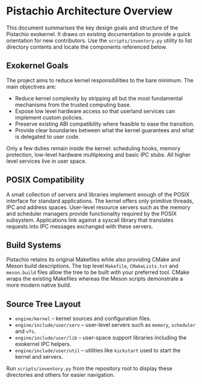 # Pistachio Architecture Overview

This document summarises the key design goals and structure of the Pistachio
exokernel.  It draws on existing documentation to provide a quick orientation
for new contributors.  Use the `scripts/inventory.py` utility to list directory
contents and locate the components referenced below.

## Exokernel Goals

The project aims to reduce kernel responsibilities to the bare minimum.  The
main objectives are:

- Reduce kernel complexity by stripping all but the most fundamental mechanisms
  from the trusted computing base.
- Expose low level hardware access so that userland services can implement
  custom policies.
- Preserve existing ABI compatibility where feasible to ease the transition.
- Provide clear boundaries between what the kernel guarantees and what is
  delegated to user code.

Only a few duties remain inside the kernel: scheduling hooks, memory protection,
low-level hardware multiplexing and basic IPC stubs.  All higher level services
live in user space.

## POSIX Compatibility

A small collection of servers and libraries implement enough of the POSIX
interface for standard applications.  The kernel offers only primitive threads,
IPC and address spaces.  User-level resource servers such as the memory and
scheduler managers provide functionality required by the POSIX subsystem.
Applications link against a syscall library that translates requests into IPC
messages exchanged with these servers.

## Build Systems

Pistachio retains its original Makefiles while also providing CMake and Meson
build descriptions.  The top level `Makefile`, `CMakeLists.txt` and
`meson.build` files allow the tree to be built with your preferred tool.  CMake
wraps the existing Makefiles whereas the Meson scripts demonstrate a more modern
native build.

## Source Tree Layout

- `engine/kernel` – kernel sources and configuration files.
- `engine/include/user/serv` – user-level servers such as `memory`, `scheduler`
  and `vfs`.
- `engine/include/user/lib` – user-space support libraries including the exokernel
  IPC helpers.
- `engine/include/user/util` – utilities like `kickstart` used to start the
  kernel and servers.

Run `scripts/inventory.py` from the repository root to display these directories
and others for easier navigation.
